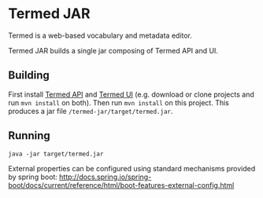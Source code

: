 # Termed JAR

Termed is a web-based vocabulary and metadata editor. 

Termed JAR builds a single jar composing of Termed API and UI.

## Building

First install [Termed API](https://github.com/THLfi/termed-api) and [Termed UI](https://github.com/THLfi/termed-ui) (e.g. download or clone projects and run `mvn install` on both). Then run `mvn install` on this project. This produces a jar file `/termed-jar/target/termed.jar`.

## Running

`java -jar target/termed.jar`

External properties can be configured using standard mechanisms provided by spring boot:
http://docs.spring.io/spring-boot/docs/current/reference/html/boot-features-external-config.html
